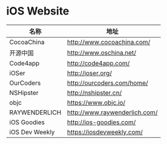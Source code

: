 # iOS Website

名称 | 地址
----- | -----
CocoaChina |  <http://www.cocoachina.com/>
开源中国 |  <http://www.oschina.net/>
Code4app |  <http://code4app.com/>
iOSer |  <http://ioser.org/>
OurCoders |  <http://ourcoders.com/home/>
NSHipster | <http://nshipster.cn/>
objc | <https://www.objc.io/>
RAYWENDERLICH | <http://www.raywenderlich.com/>
iOS Goodies | <http://ios-goodies.com/>
iOS Dev Weekly | <https://iosdevweekly.com/>

